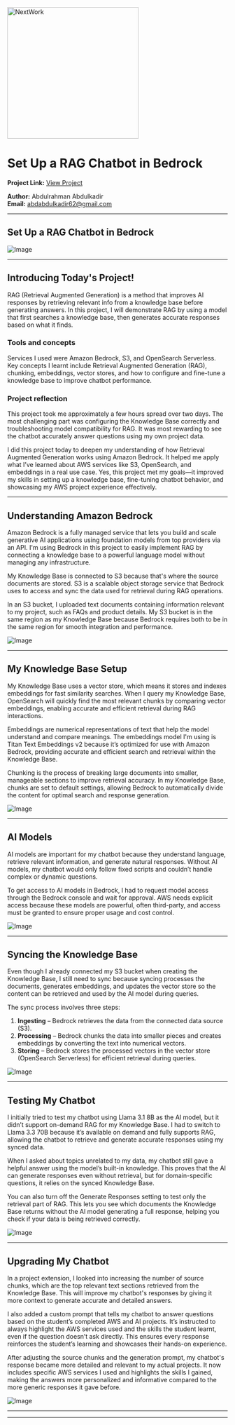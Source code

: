<img src="https://cdn.prod.website-files.com/677c400686e724409a5a7409/6790ad949cf622dc8dcd9fe4_nextwork-logo-leather.svg" alt="NextWork" width="300" />

# Set Up a RAG Chatbot in Bedrock

**Project Link:** [View Project](http://learn.nextwork.org/projects/ai-rag-bedrock)

**Author:** Abdulrahman Abdulkadir  
**Email:** abdabdulkadir62@gmail.com

---

## Set Up a RAG Chatbot in Bedrock

![Image](http://learn.nextwork.org/confident_turquoise_quiet_hyena/uploads/ai-rag-bedrock_d5e8f1g2)

---

## Introducing Today's Project!

RAG (Retrieval Augmented Generation) is a method that improves AI responses by retrieving relevant info from a knowledge base before generating answers. In this project, I will demonstrate RAG by using a model that first searches a knowledge base, then generates accurate responses based on what it finds.


### Tools and concepts

Services I used were Amazon Bedrock, S3, and OpenSearch Serverless. Key concepts I learnt include Retrieval Augmented Generation (RAG), chunking, embeddings, vector stores, and how to configure and fine-tune a knowledge base to improve chatbot performance.


### Project reflection

This project took me approximately a few hours spread over two days. The most challenging part was configuring the Knowledge Base correctly and troubleshooting model compatibility for RAG. It was most rewarding to see the chatbot accurately answer questions using my own project data.


I did this project today to deepen my understanding of how Retrieval Augmented Generation works using Amazon Bedrock. It helped me apply what I’ve learned about AWS services like S3, OpenSearch, and embeddings in a real use case. Yes, this project met my goals—it improved my skills in setting up a knowledge base, fine-tuning chatbot behavior, and showcasing my AWS project experience effectively.


---

## Understanding Amazon Bedrock

Amazon Bedrock is a fully managed service that lets you build and scale generative AI applications using foundation models from top providers via an API. I'm using Bedrock in this project to easily implement RAG by connecting a knowledge base to a powerful language model without managing any infrastructure.


My Knowledge Base is connected to S3 because that's where the source documents are stored. S3 is a scalable object storage service that Bedrock uses to access and sync the data used for retrieval during RAG operations.


In an S3 bucket, I uploaded text documents containing information relevant to my project, such as FAQs and product details. My S3 bucket is in the same region as my Knowledge Base because Bedrock requires both to be in the same region for smooth integration and performance.


![Image](http://learn.nextwork.org/confident_turquoise_quiet_hyena/uploads/ai-rag-bedrock_b5c8d1e2)

---

## My Knowledge Base Setup

My Knowledge Base uses a vector store, which means it stores and indexes embeddings for fast similarity searches. When I query my Knowledge Base, OpenSearch will quickly find the most relevant chunks by comparing vector embeddings, enabling accurate and efficient retrieval during RAG interactions.


Embeddings are numerical representations of text that help the model understand and compare meanings. The embeddings model I'm using is Titan Text Embeddings v2 because it’s optimized for use with Amazon Bedrock, providing accurate and efficient search and retrieval within the Knowledge Base.


Chunking is the process of breaking large documents into smaller, manageable sections to improve retrieval accuracy. In my Knowledge Base, chunks are set to default settings, allowing Bedrock to automatically divide the content for optimal search and response generation.


![Image](http://learn.nextwork.org/confident_turquoise_quiet_hyena/uploads/ai-rag-bedrock_p9r2s5t8)

---

## AI Models

AI models are important for my chatbot because they understand language, retrieve relevant information, and generate natural responses. Without AI models, my chatbot would only follow fixed scripts and couldn’t handle complex or dynamic questions.


To get access to AI models in Bedrock, I had to request model access through the Bedrock console and wait for approval. AWS needs explicit access because these models are powerful, often third-party, and access must be granted to ensure proper usage and cost control.


![Image](http://learn.nextwork.org/confident_turquoise_quiet_hyena/uploads/ai-rag-bedrock_model-access-proof)

---

## Syncing the Knowledge Base

Even though I already connected my S3 bucket when creating the Knowledge Base, I still need to sync because syncing processes the documents, generates embeddings, and updates the vector store so the content can be retrieved and used by the AI model during queries.


The sync process involves three steps:

1. **Ingesting** – Bedrock retrieves the data from the connected data source (S3).
2. **Processing** – Bedrock chunks the data into smaller pieces and creates embeddings by converting the text into numerical vectors.
3. **Storing** – Bedrock stores the processed vectors in the vector store (OpenSearch Serverless) for efficient retrieval during queries.


![Image](http://learn.nextwork.org/confident_turquoise_quiet_hyena/uploads/ai-rag-bedrock_sync-screenshot)

---

## Testing My Chatbot

I initially tried to test my chatbot using Llama 3.1 8B as the AI model, but it didn’t support on-demand RAG for my Knowledge Base. I had to switch to Llama 3.3 70B because it’s available on demand and fully supports RAG, allowing the chatbot to retrieve and generate accurate responses using my synced data.



When I asked about topics unrelated to my data, my chatbot still gave a helpful answer using the model’s built-in knowledge. This proves that the AI can generate responses even without retrieval, but for domain-specific questions, it relies on the synced Knowledge Base.


You can also turn off the Generate Responses setting to test only the retrieval part of RAG. This lets you see which documents the Knowledge Base returns without the AI model generating a full response, helping you check if your data is being retrieved correctly.


![Image](http://learn.nextwork.org/confident_turquoise_quiet_hyena/uploads/ai-rag-bedrock_d5e8f1g2)

---

## Upgrading My Chatbot

In a project extension, I looked into increasing the number of source chunks, which are the top relevant text sections retrieved from the Knowledge Base. This will improve my chatbot's responses by giving it more context to generate accurate and detailed answers.


I also added a custom prompt that tells my chatbot to answer questions based on the student’s completed AWS and AI projects. It’s instructed to always highlight the AWS services used and the skills the student learnt, even if the question doesn’t ask directly. This ensures every response reinforces the student’s learning and showcases their hands-on experience.


After adjusting the source chunks and the generation prompt, my chatbot's response became more detailed and relevant to my actual projects. It now includes specific AWS services I used and highlights the skills I gained, making the answers more personalized and informative compared to the more generic responses it gave before.


![Image](http://learn.nextwork.org/confident_turquoise_quiet_hyena/uploads/ai-rag-bedrock_improved-response)

---

---
